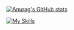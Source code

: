 [![Anurag's GitHub stats](https://github-readme-stats.vercel.app/api?username=tomgx&count_private=true&show_icons=true&theme=dracula)](https://github.com/tomgx/)

[![My Skills](https://skillicons.dev/icons?i=c,py,js,react,tailwind,php,cs,java&perline=4)](https://github.com/tomgx)
